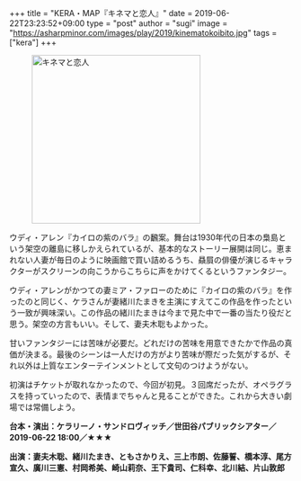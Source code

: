 +++
title = "KERA・MAP『キネマと恋人』"
date = 2019-06-22T23:23:52+09:00
type = "post"
author = "sugi"
image = "https://asharpminor.com/images/play/2019/kinematokoibito.jpg"
tags = ["kera"]
+++
<figure class="alignleft"><img src="/images/play/2019/kinematokoibito.jpg" alt="キネマと恋人" style="width: 300px !important;"></figure>

ウディ・アレン『カイロの紫のバラ』の飜案。舞台は1930年代の日本の梟島という架空の離島に移しかえられているが、基本的なストーリー展開は同じ。恵まれない人妻が毎日のように映画館で買い詰めるうち、贔屓の俳優が演じるキャラクターがスクリーンの向こうからこちらに声をかけてくるというファンタジー。

ウディ・アレンがかつての妻ミア・ファローのために『カイロの紫のバラ』を作ったのと同じく、ケラさんが妻緒川たまきを主演にすえてこの作品を作ったという一致が興味深い。この作品の緒川たまきは今まで見た中で一番の当たり役だと思う。架空の方言もいい。そして、妻夫木聡もよかった。

甘いファンタジーには苦味が必要だ。どれだけの苦味を用意できたかで作品の真価が決まる。最後のシーンは一人だけの方がより苦味が際だった気がするが、それ以外は上質なエンターテインメントとして文句のつけようがない。

初演はチケットが取れなかったので、今回が初見。３回席だったが、オペラグラスを持っていったので、表情までちゃんと見ることができた。これから大きい劇場では常備しよう。

**台本・演出：ケラリーノ・サンドロヴィッチ／世田谷パブリックシアター／2019-06-22 18:00／★★★**

**出演：妻夫木聡、緒川たまき、ともさかりえ、三上市朗、佐藤誓、橋本淳、尾方宣久、廣川三憲、村岡希美、崎山莉奈、王下貴司、仁科幸、北川結、片山敦郎**